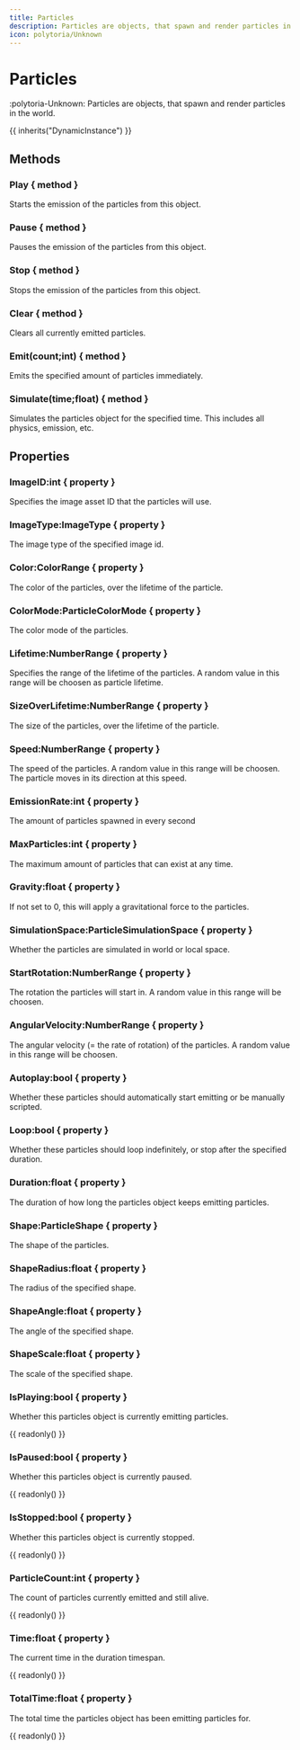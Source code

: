 ```yaml
---
title: Particles
description: Particles are objects, that spawn and render particles in the world.
icon: polytoria/Unknown
---
```


# Particles

:polytoria-Unknown: Particles are objects, that spawn and render particles in the world.

{{ inherits("DynamicInstance") }}

## Methods

### Play { method }

Starts the emission of the particles from this object.

### Pause { method }

Pauses the emission of the particles from this object.

### Stop { method }

Stops the emission of the particles from this object.

### Clear { method }

Clears all currently emitted particles.

### Emit(count;int) { method }

Emits the specified amount of particles immediately.

### Simulate(time;float) { method }

Simulates the particles object for the specified time. This includes all physics, emission, etc.

## Properties

### ImageID:int { property }

Specifies the image asset ID that the particles will use.

### ImageType:ImageType { property }

The image type of the specified image id.

### Color:ColorRange { property }

The color of the particles, over the lifetime of the particle.

### ColorMode:ParticleColorMode { property }

The color mode of the particles.

### Lifetime:NumberRange { property }

Specifies the range of the lifetime of the particles. A random value in this range will be choosen as particle lifetime.

### SizeOverLifetime:NumberRange { property }

The size of the particles, over the lifetime of the particle.

### Speed:NumberRange { property }

The speed of the particles.  A random value in this range will be choosen. The particle moves in its direction at this speed.

### EmissionRate:int { property }

The amount of particles spawned in every second

### MaxParticles:int { property }

The maximum amount of particles that can exist at any time.

### Gravity:float { property }

If not set to 0, this will apply a gravitational force to the particles.

### SimulationSpace:ParticleSimulationSpace { property }

Whether the particles are simulated in world or local space.

### StartRotation:NumberRange { property }

The rotation the particles will start in. A random value in this range will be choosen.

### AngularVelocity:NumberRange { property }

The angular velocity (= the rate of rotation) of the particles. A random value in this range will be choosen.

### Autoplay:bool { property }

Whether these particles should automatically start emitting or be manually scripted.

### Loop:bool { property }

Whether these particles should loop indefinitely, or stop after the specified duration.

### Duration:float { property }

The duration of how long the particles object keeps emitting particles.

### Shape:ParticleShape { property }

The shape of the particles.

### ShapeRadius:float { property }

The radius of the specified shape.

### ShapeAngle:float { property }

The angle of the specified shape.

### ShapeScale:float { property }

The scale of the specified shape.

### IsPlaying:bool { property }

Whether this particles object is currently emitting particles.

{{ readonly() }}

### IsPaused:bool { property }

Whether this particles object is currently paused.

{{ readonly() }}

### IsStopped:bool { property }

Whether this particles object is currently stopped.

{{ readonly() }}

### ParticleCount:int { property }

The count of particles currently emitted and still alive.

{{ readonly() }}

### Time:float { property }

The current time in the duration timespan.

{{ readonly() }}

### TotalTime:float { property }

The total time the particles object has been emitting particles for.

{{ readonly() }}

